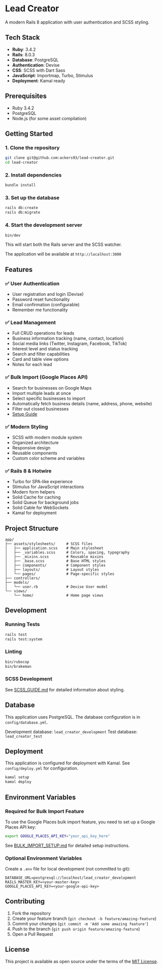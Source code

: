 # Lead Creator

A modern Rails 8 application with user authentication and SCSS styling.

## Tech Stack

- **Ruby**: 3.4.2
- **Rails**: 8.0.3
- **Database**: PostgreSQL
- **Authentication**: Devise
- **CSS**: SCSS with Dart Sass
- **JavaScript**: Importmap, Turbo, Stimulus
- **Deployment**: Kamal ready

## Prerequisites

- Ruby 3.4.2
- PostgreSQL
- Node.js (for some asset compilation)

## Getting Started

### 1. Clone the repository
```bash
git clone git@github.com:ackers93/lead-creator.git
cd lead-creator
```

### 2. Install dependencies
```bash
bundle install
```

### 3. Set up the database
```bash
rails db:create
rails db:migrate
```

### 4. Start the development server
```bash
bin/dev
```

This will start both the Rails server and the SCSS watcher.

The application will be available at `http://localhost:3000`

## Features

### ✅ User Authentication
- User registration and login (Devise)
- Password reset functionality
- Email confirmation (configurable)
- Remember me functionality

### ✅ Lead Management
- Full CRUD operations for leads
- Business information tracking (name, contact, location)
- Social media links (Twitter, Instagram, Facebook, TikTok)
- Interest level and status tracking
- Search and filter capabilities
- Card and table view options
- Notes for each lead

### ✅ Bulk Import (Google Places API)
- Search for businesses on Google Maps
- Import multiple leads at once
- Select specific businesses to import
- Automatically fetch business details (name, address, phone, website)
- Filter out closed businesses
- [Setup Guide](BULK_IMPORT_SETUP.md)

### ✅ Modern Styling
- SCSS with modern module system
- Organized architecture
- Responsive design
- Reusable components
- Custom color scheme and variables

### ✅ Rails 8 & Hotwire
- Turbo for SPA-like experience
- Stimulus for JavaScript interactions
- Modern form helpers
- Solid Cache for caching
- Solid Queue for background jobs
- Solid Cable for WebSockets
- Kamal for deployment

## Project Structure

```
app/
├── assets/stylesheets/     # SCSS files
│   ├── application.scss    # Main stylesheet
│   ├── _variables.scss     # Colors, spacing, typography
│   ├── _mixins.scss        # Reusable mixins
│   ├── _base.scss          # Base HTML styles
│   ├── components/         # Component styles
│   ├── layouts/            # Layout styles
│   └── pages/              # Page-specific styles
├── controllers/
├── models/
│   └── user.rb             # Devise User model
└── views/
    └── home/               # Home page views
```

## Development

### Running Tests
```bash
rails test
rails test:system
```

### Linting
```bash
bin/rubocop
bin/brakeman
```

### SCSS Development
See [SCSS_GUIDE.md](SCSS_GUIDE.md) for detailed information about styling.

## Database

This application uses PostgreSQL. The database configuration is in `config/database.yml`.

Development database: `lead_creator_development`
Test database: `lead_creator_test`

## Deployment

This application is configured for deployment with Kamal. See `config/deploy.yml` for configuration.

```bash
kamal setup
kamal deploy
```

## Environment Variables

### Required for Bulk Import Feature

To use the Google Places bulk import feature, you need to set up a Google Places API key:

```bash
export GOOGLE_PLACES_API_KEY="your_api_key_here"
```

See [BULK_IMPORT_SETUP.md](BULK_IMPORT_SETUP.md) for detailed setup instructions.

### Optional Environment Variables

Create a `.env` file for local development (not committed to git):

```env
DATABASE_URL=postgresql://localhost/lead_creator_development
RAILS_MASTER_KEY=<your-master-key>
GOOGLE_PLACES_API_KEY=<your-google-api-key>
```

## Contributing

1. Fork the repository
2. Create your feature branch (`git checkout -b feature/amazing-feature`)
3. Commit your changes (`git commit -m 'Add some amazing feature'`)
4. Push to the branch (`git push origin feature/amazing-feature`)
5. Open a Pull Request

## License

This project is available as open source under the terms of the [MIT License](https://opensource.org/licenses/MIT).
